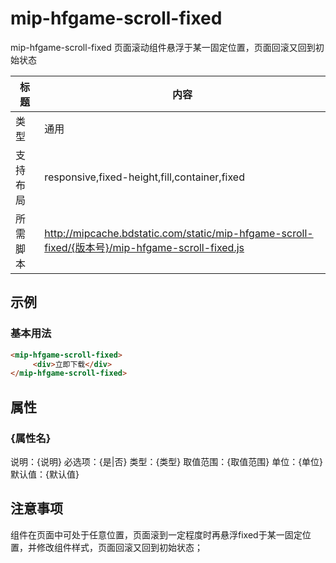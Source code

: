 # mip-hfgame-scroll-fixed

mip-hfgame-scroll-fixed 页面滚动组件悬浮于某一固定位置，页面回滚又回到初始状态

标题|内容
----|----
类型|通用
支持布局|responsive,fixed-height,fill,container,fixed
所需脚本|http://mipcache.bdstatic.com/static/mip-hfgame-scroll-fixed/{版本号}/mip-hfgame-scroll-fixed.js

## 示例

### 基本用法
```html
<mip-hfgame-scroll-fixed>
     <div>立即下载</div>
</mip-hfgame-scroll-fixed>
```

## 属性

### {属性名}

说明：{说明}
必选项：{是|否}
类型：{类型}
取值范围：{取值范围}
单位：{单位}
默认值：{默认值}

## 注意事项
组件在页面中可处于任意位置，页面滚到一定程度时再悬浮fixed于某一固定位置，并修改组件样式，页面回滚又回到初始状态；
